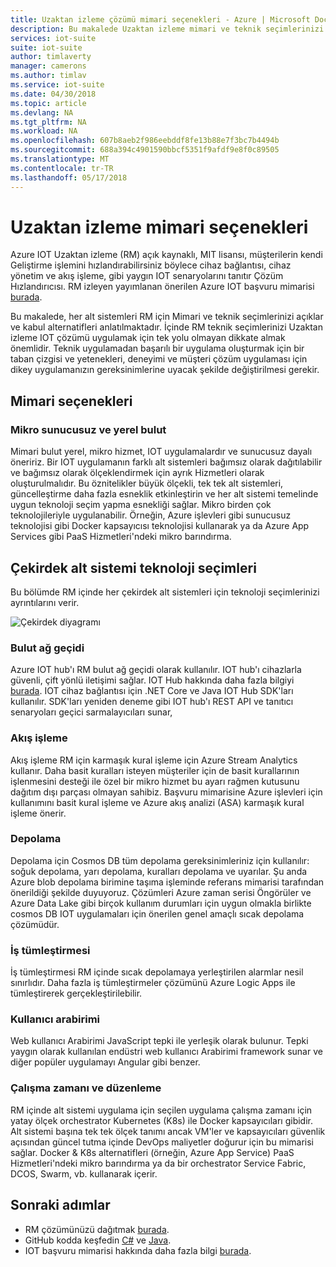 ```yaml
---
title: Uzaktan izleme çözümü mimari seçenekleri - Azure | Microsoft Docs
description: Bu makalede Uzaktan izleme mimari ve teknik seçimlerinizi
services: iot-suite
suite: iot-suite
author: timlaverty
manager: camerons
ms.author: timlav
ms.service: iot-suite
ms.date: 04/30/2018
ms.topic: article
ms.devlang: NA
ms.tgt_pltfrm: NA
ms.workload: NA
ms.openlocfilehash: 607b8aeb2f986eebddf8fe13b88e7f3bc7b4494b
ms.sourcegitcommit: 688a394c4901590bbcf5351f9afdf9e8f0c89505
ms.translationtype: MT
ms.contentlocale: tr-TR
ms.lasthandoff: 05/17/2018
---
```

# <a name="remote-monitoring-architectural-choices"></a>Uzaktan izleme mimari seçenekleri

Azure IOT Uzaktan izleme (RM) açık kaynaklı, MIT lisansı, müşterilerin kendi Geliştirme işlemini hızlandırabilirsiniz böylece cihaz bağlantısı, cihaz yönetim ve akış işleme, gibi yaygın IOT senaryolarını tanıtır Çözüm Hızlandırıcısı.  RM izleyen yayımlanan önerilen Azure IOT başvuru mimarisi [burada](https://azure.microsoft.com/updates/microsoft-azure-iot-reference-architecture-available/).  

Bu makalede, her alt sistemleri RM için Mimari ve teknik seçimlerinizi açıklar ve kabul alternatifleri anlatılmaktadır.  İçinde RM teknik seçimlerinizi Uzaktan izleme IOT çözümü uygulamak için tek yolu olmayan dikkate almak önemlidir.  Teknik uygulamadan başarılı bir uygulama oluşturmak için bir taban çizgisi ve yetenekleri, deneyimi ve müşteri çözüm uygulaması için dikey uygulamanızın gereksinimlerine uyacak şekilde değiştirilmesi gerekir.

## <a name="architectural-choices"></a>Mimari seçenekleri

### <a name="microservices-serverless-and-cloud-native"></a>Mikro sunucusuz ve yerel bulut

Mimari bulut yerel, mikro hizmet, IOT uygulamalardır ve sunucusuz dayalı öneririz.  Bir IOT uygulamanın farklı alt sistemleri bağımsız olarak dağıtılabilir ve bağımsız olarak ölçeklendirmek için ayrık Hizmetleri olarak oluşturulmalıdır.  Bu öznitelikler büyük ölçekli, tek tek alt sistemleri, güncelleştirme daha fazla esneklik etkinleştirin ve her alt sistemi temelinde uygun teknoloji seçim yapma esnekliği sağlar.  Mikro birden çok teknolojileriyle uygulanabilir. Örneğin, Azure işlevleri gibi sunucusuz teknolojisi gibi Docker kapsayıcısı teknolojisi kullanarak ya da Azure App Services gibi PaaS Hizmetleri'ndeki mikro barındırma.

## <a name="core-subsystem-technology-choices"></a>Çekirdek alt sistemi teknoloji seçimleri

Bu bölümde RM içinde her çekirdek alt sistemleri için teknoloji seçimlerinizi ayrıntılarını verir.

![Çekirdek diyagramı](./media/iot-accelerators-remote-monitoring-architectural-choices/subsystem.png) 

### <a name="cloud-gateway"></a>Bulut ağ geçidi
Azure IOT hub'ı RM bulut ağ geçidi olarak kullanılır.  IOT hub'ı cihazlarla güvenli, çift yönlü iletişimi sağlar. IOT Hub hakkında daha fazla bilgiyi [burada](https://azure.microsoft.com/services/iot-hub/). IOT cihaz bağlantısı için .NET Core ve Java IOT Hub SDK'ları kullanılır.  SDK'ları yeniden deneme gibi IOT hub'ı REST API ve tanıtıcı senaryoları geçici sarmalayıcıları sunar, 

### <a name="stream-processing"></a>Akış işleme
Akış işleme RM için karmaşık kural işleme için Azure Stream Analytics kullanır.  Daha basit kuralları isteyen müşteriler için de basit kurallarının işlenmesini desteği ile özel bir mikro hizmet bu ayarı rağmen kutusunu dağıtım dışı parçası olmayan sahibiz. Başvuru mimarisine Azure işlevleri için kullanımını basit kural işleme ve Azure akış analizi (ASA) karmaşık kural işleme önerir.  

### <a name="storage"></a>Depolama
Depolama için Cosmos DB tüm depolama gereksinimleriniz için kullanılır: soğuk depolama, yarı depolama, kuralları depolama ve uyarılar. Şu anda Azure blob depolama birimine taşıma işleminde referans mimarisi tarafından önerildiği şekilde duyuyoruz.  Çözümleri Azure zaman serisi Öngörüler ve Azure Data Lake gibi birçok kullanım durumları için uygun olmakla birlikte cosmos DB IOT uygulamaları için önerilen genel amaçlı sıcak depolama çözümüdür.

### <a name="business-integration"></a>İş tümleştirmesi
İş tümleştirmesi RM içinde sıcak depolamaya yerleştirilen alarmlar nesil sınırlıdır. Daha fazla iş tümleştirmeler çözümünü Azure Logic Apps ile tümleştirerek gerçekleştirilebilir.

### <a name="user-interface"></a>Kullanıcı arabirimi
Web kullanıcı Arabirimi JavaScript tepki ile yerleşik olarak bulunur.  Tepki yaygın olarak kullanılan endüstri web kullanıcı Arabirimi framework sunar ve diğer popüler uygulamayı Angular gibi benzer.  

### <a name="runtime-and-orchestration"></a>Çalışma zamanı ve düzenleme
RM içinde alt sistemi uygulama için seçilen uygulama çalışma zamanı için yatay ölçek orchestrator Kubernetes (K8s) ile Docker kapsayıcıları gibidir.  Alt sistemi başına tek tek ölçek tanımı ancak VM'ler ve kapsayıcıları güvenlik açısından güncel tutma içinde DevOps maliyetler doğurur için bu mimarisi sağlar.  Docker & K8s alternatifleri (örneğin, Azure App Service) PaaS Hizmetleri'ndeki mikro barındırma ya da bir orchestrator Service Fabric, DCOS, Swarm, vb. kullanarak içerir.

## <a name="next-steps"></a>Sonraki adımlar
* RM çözümünüzü dağıtmak [burada](https://www.azureiotsuite.com/).
* GitHub kodda keşfedin [C#](https://github.com/Azure/azure-iot-pcs-remote-monitoring-dotnet/) ve [Java](https://github.com/Azure/azure-iot-pcs-remote-monitoring-java/).  
* IOT başvuru mimarisi hakkında daha fazla bilgi [burada](https://azure.microsoft.com/updates/microsoft-azure-iot-reference-architecture-available/).
